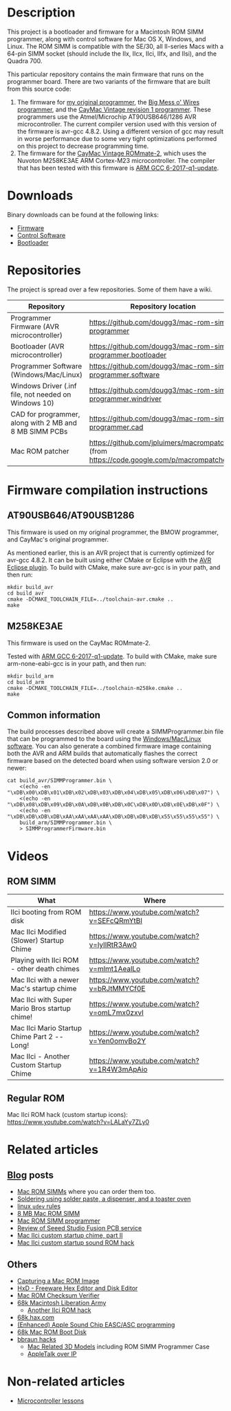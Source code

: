 # Description

This project is a bootloader and firmware for a Macintosh ROM SIMM programmer, along with control software for Mac OS X, Windows, and Linux. The ROM SIMM is compatible with the SE/30, all II-series Macs with a 64-pin SIMM socket (should include the IIx, IIcx, IIci, IIfx, and IIsi), and the Quadra 700.

This particular repository contains the main firmware that runs on the programmer board. There are two variants of the firmware that are built from this source code:

1. The firmware for [my original programmer](https://www.downtowndougbrown.com/2012/08/mac-rom-simm-programmer/), the [Big Mess o' Wires programmer](http://www.bigmessowires.com/mac-rom-inator-ii-programming/), and the [CayMac Vintage revision 1 programmer](https://ko-fi.com/s/6f9e9644e4). These programmers use the Atmel/Microchip AT90USB646/1286 AVR microcontroller. The current compiler version used with this version of the firmware is avr-gcc 4.8.2. Using a different version of gcc may result in worse performance due to some very tight optimizations performed on this project to decrease programming time.
2. The firmware for the [CayMac Vintage ROMmate-2](https://ko-fi.com/s/d6e7e4494d), which uses the Nuvoton M258KE3AE ARM Cortex-M23 microcontroller. The compiler that has been tested with this firmware is [ARM GCC 6-2017-q1-update](https://developer.arm.com/tools-and-software/open-source-software/developer-tools/gnu-toolchain/gnu-rm/downloads/6-2017-q1-update).

# Downloads

Binary downloads can be found at the following links:

- [Firmware](https://github.com/dougg3/mac-rom-simm-programmer/releases)
- [Control Software](https://github.com/dougg3/mac-rom-simm-programmer.software/releases)
- [Bootloader](https://github.com/dougg3/mac-rom-simm-programmer.bootloader/releases)

# Repositories

The project is spread over a few repositories. Some of them have a wiki.

| Repository                                | Repository location                                              | Wiki location  |
| ------------------------------------------------------ | ---------------------------------------------------------------- | -------------- |
| Programmer Firmware (AVR microcontroller)              | https://github.com/dougg3/mac-rom-simm-programmer                | https://github.com/dougg3/mac-rom-simm-programmer/wiki |
| Bootloader (AVR microcontroller)                       | https://github.com/dougg3/mac-rom-simm-programmer.bootloader
| Programmer Software (Windows/Mac/Linux)                | https://github.com/dougg3/mac-rom-simm-programmer.software       | none |
| Windows Driver (.inf file, not needed on Windows 10)   | https://github.com/dougg3/mac-rom-simm-programmer.windriver      | none |
| CAD for programmer, along with 2 MB and 8 MB SIMM PCBs | https://github.com/dougg3/mac-rom-simm-programmer.cad            | none |                    
| Mac ROM patcher                                        | https://github.com/jpluimers/macrompatcher/ (from https://code.google.com/p/macrompatcher) | none |

# Firmware compilation instructions

## AT90USB646/AT90USB1286

This firmware is used on my original programmer, the BMOW programmer, and CayMac's original programmer.

As mentioned earlier, this is an AVR project that is currently optimized for avr-gcc 4.8.2. It can be built using either CMake or Eclipse with the [AVR Eclipse plugin](https://avr-eclipse.sourceforge.net/wiki/index.php/The_AVR_Eclipse_Plugin). To build with CMake, make sure avr-gcc is in your path, and then run:

```
mkdir build_avr
cd build_avr
cmake -DCMAKE_TOOLCHAIN_FILE=../toolchain-avr.cmake ..
make
```

## M258KE3AE

This firmware is used on the CayMac ROMmate-2.

Tested with [ARM GCC 6-2017-q1-update](https://developer.arm.com/tools-and-software/open-source-software/developer-tools/gnu-toolchain/gnu-rm/downloads/6-2017-q1-update). To build with CMake, make sure arm-none-eabi-gcc is in your path, and then run:

```
mkdir build_arm
cd build_arm
cmake -DCMAKE_TOOLCHAIN_FILE=../toolchain-m258ke.cmake ..
make
```

## Common information

The build processes described above will create a SIMMProgrammer.bin file that can be programmed to the board using the [Windows/Mac/Linux software](https://github.com/dougg3/mac-rom-simm-programmer.software). You can also generate a combined firmware image containing both the AVR and ARM builds that automatically flashes the correct firmware based on the detected board when using software version 2.0 or newer:

```
cat build_avr/SIMMProgrammer.bin \
    <(echo -en "\xDB\x00\xDB\x01\xDB\x02\xDB\x03\xDB\x04\xDB\x05\xDB\x06\xDB\x07") \
    <(echo -en "\xDB\x08\xDB\x09\xDB\x0A\xDB\x0B\xDB\x0C\xDB\x0D\xDB\x0E\xDB\x0F") \
    <(echo -en "\xDB\xDB\xDB\xDB\xAA\xAA\xAA\xAA\xDB\xDB\xDB\xDB\x55\x55\x55\x55") \
    build_arm/SIMMProgrammer.bin \
    > SIMMProgrammerFirmware.bin
```

# Videos

## ROM SIMM

| What | Where |
| ---- | ----- |
| IIci booting from ROM disk | https://www.youtube.com/watch?v=SEFcQRmYtBI |
| Mac IIci Modified (Slower) Startup Chime | https://www.youtube.com/watch?v=lyIIRtR3Aw0 |
| Playing with IIci ROM - other death chimes | https://www.youtube.com/watch?v=mlmt1AealLo |
| Mac IIci with a newer Mac's startup chime | https://www.youtube.com/watch?v=bRJtMMYCf0E |
| Mac IIci with Super Mario Bros startup chime! | https://www.youtube.com/watch?v=omL7mx0zxvI |
| Mac IIci Mario Startup Chime Part 2 -- Long! | https://www.youtube.com/watch?v=Yen0omvBo2Y |
| Mac IIci - Another Custom Startup Chime | https://www.youtube.com/watch?v=1R4W3mApAio |

## Regular ROM

Mac IIci ROM hack (custom startup icons): https://www.youtube.com/watch?v=LALaYy7ZLy0

# Related articles

## [Blog](http://www.downtowndougbrown.com/programmable-mac-rom-simms/) posts

- [Mac ROM SIMMs](http://www.downtowndougbrown.com/programmable-mac-rom-simms/) where you can order them too.
- [Soldering using solder paste, a dispenser, and a toaster oven](http://www.downtowndougbrown.com/2014/04/soldering-using-solder-paste-a-dispenser-and-a-toaster-oven/)
- [linux `udev` rules](http://www.downtowndougbrown.com/2014/03/linux-udev-rules/)
- [8 MB Mac ROM SIMM](http://www.downtowndougbrown.com/2013/01/8-mb-mac-rom-simm/)
- [Mac ROM SIMM programmer](http://www.downtowndougbrown.com/2012/08/mac-rom-simm-programmer/)
- [Review of Seeed Studio Fusion PCB service](http://www.downtowndougbrown.com/2011/10/review-of-seeed-studio-fusion-pcb-service/)
- [Mac IIci custom startup chime, part II](http://www.downtowndougbrown.com/2011/08/mac-iici-custom-startup-chime-part-ii/)
- [Mac IIci custom startup sound ROM hack](http://www.downtowndougbrown.com/2011/08/mac-iici-custom-startup-sound-rom-hack/)

## Others

- [Capturing a Mac ROM Image](http://www.emaculation.com/doku.php/capturing_rom)
- [HxD - Freeware Hex Editor and Disk Editor](http://mh-nexus.de/en/hxd/)
- [Mac ROM Checksum Verifier](http://www.d.umn.edu/~bold0070/projects/checksum/)
- [68k Macintosh Liberation Army](https://68kmla.org/forums/)
  - [Another IIci ROM hack](https://68kmla.org/forums/index.php?/topic/15436-another-iici-rom-hack/)
- [68k.hax.com](http://68k.hax.com/)
- [(Enhanced) Apple Sound Chip EASC/ASC programming](http://web.archive.org/web/20131004115313/http://mamedev.org/source/src/emu/sound/asc.c.html)
- [68k Mac ROM Boot Disk](http://synack.net/~bbraun/macromboot.html)
- [bbraun hacks](http://synack.net/~bbraun/)
  - [Mac Related 3D Models](http://synack.net/~bbraun/mac3d/) including ROM SIMM Programmer Case
  - [AppleTalk over IP](http://synack.net/~bbraun/avpn.html)

# Non-related articles

- [Microcontroller lessons](http://www.downtowndougbrown.com/microcontroller-lessons/)
